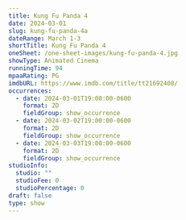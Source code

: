 ```yaml
---
title: Kung Fu Panda 4
date: 2024-03-01
slug: kung-fu-panda-4a
dateRange: March 1-3
shortTitle: Kung Fu Panda 4
oneSheet: /one-sheet-images/kung-fu-panda-4.jpg
showType: Animated Cinema
runningTime: 94
mpaaRating: PG
imdbURL: https://www.imdb.com/title/tt21692408/
occurrences:
  - date: 2024-03-01T19:00:00-0600
    format: 2D
    fieldGroup: show_occurrence
  - date: 2024-03-02T19:00:00-0600
    format: 2D
    fieldGroup: show_occurrence
  - date: 2024-03-03T19:00:00-0600
    format: 2D
    fieldGroup: show_occurrence
studioInfo:
  studio: ""
  studioFee: 0
  studioPercentage: 0
draft: false
type: show
---
```

